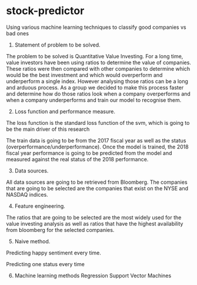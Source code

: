 # stock-predictor

Using various machine learning techniques to classify good companies vs bad ones

1. Statement of problem to be solved.

The problem to be solved is Quantitative Value Investing. For a long time, value investors have been using ratios to determine the value of companies.
These ratios were then compared with other companies to determine which would be the best investment and which would overperform and underperform a single index.
However analysing those ratios can be a long and arduous process. As a group we decided to make this process faster and determine how do those ratios look
when a company overperforms and when a company underperforms and train our model to recognise them.

2. Loss function and performance measure.

The loss function is the standard loss function of the svm, which is going to be the main driver of this research

The train data is going to be from the 2017 fiscal year as well as the status (overperformance/underperformance).
Once the model is trained, the 2018 fiscal year performance is going to be predicted from the model and measured against the real status
of the 2018 performance.

3. Data sources.

All data sources are going to be retrieved from Bloomberg. The companies that are going to be selected are the companies
that exist on the NYSE and NASDAQ indices.

4. Feature engineering.

The ratios that are going to be selected are the most widely used for the value investing analysis as well as ratios that
have the highest availability from bloomberg for the selected companies.

5. Naive method.

Predicting happy sentiment every time.

Predicting one status every time

6. Machine learning methods
Regression
Support Vector Machines

